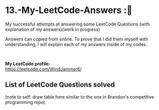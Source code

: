 # 13.-My-LeetCode-Answers ::dart:
My successful attempts at answering some LeetCode Questions (with explanation of my answers)(work in progress)

Answers can copied from online. To prove that I did them myself with understanding, I will explain each of my answers inside of my codes.

<br>

**My LeetCode profile:**  
https://leetcode.com/WindJammer6/

## List of LeetCode Questions solved
(note to self: draw table here similar to the one in Brandon's competitive programming repo)
